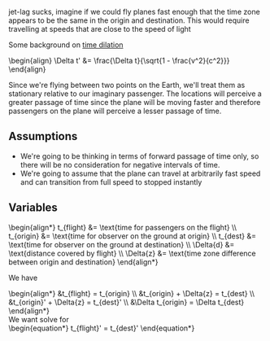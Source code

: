 jet-lag sucks, imagine if we could fly planes fast enough that the time zone appears to be the same in the origin and destination. This would require travelling at speeds that are close to the speed of light

Some background on [time dilation](https://en.wikipedia.org/wiki/Time_dilation#Simple_inference_of_velocity_time_dilation)

<div>
\begin{align}
    \Delta t' &= \frac{\Delta t}{\sqrt{1 - \frac{v^2}{c^2}}}
\end{align}
</div>

Since we're flying between two points on the Earth, we'll treat them as stationary relative to our imaginary passenger. The locations will perceive a greater passage of time since the plane will be moving faster and therefore passengers on the plane will perceive a lesser passage of time.

## Assumptions
* We're going to be thinking in terms of forward passage of time only, so there will be no consideration for negative intervals of time.
* We're going to assume that the plane can travel at arbitrarily fast speed and can transition from full speed to stopped instantly

## Variables

<div>
    \begin{align*}
        t_{flight} &= \text{time for passengers on the flight} \\
        t_{origin} &= \text{time for observer on the ground at origin} \\
        t_{dest} &= \text{time for observer on the ground at destination} \\
        \Delta{d} &= \text{distance covered by flight} \\
        \Delta{z} &= \text{time zone difference between origin and destination}
    \end{align*}
</div>

We have
<div>
    \begin{align*}
        &t_{flight} = t_{origin} \\
        &t_{origin} + \Delta{z} = t_{dest} \\
        &t_{origin}' + \Delta{z} = t_{dest}' \\
        &\Delta t_{origin} = \Delta t_{dest}
    \end{align*}
</div>
We want solve for
<div>
    \begin{equation*}
        t_{flight}' = t_{dest}'
    \end{equation*}
</div>

